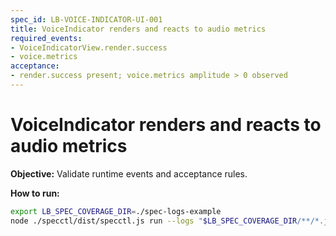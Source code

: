 ```yaml
---
spec_id: LB-VOICE-INDICATOR-UI-001
title: VoiceIndicator renders and reacts to audio metrics
required_events:
- VoiceIndicatorView.render.success
- voice.metrics
acceptance:
- render.success present; voice.metrics amplitude > 0 observed
---
```


# VoiceIndicator renders and reacts to audio metrics

**Objective:** Validate runtime events and acceptance rules.

**How to run:**
```bash
export LB_SPEC_COVERAGE_DIR=./spec-logs-example
node ./specctl/dist/specctl.js run --logs "$LB_SPEC_COVERAGE_DIR/**/*.jsonl" --specs "./SPEC/features/LB-VOICE-INDICATOR-UI-001.spec.md"
```
